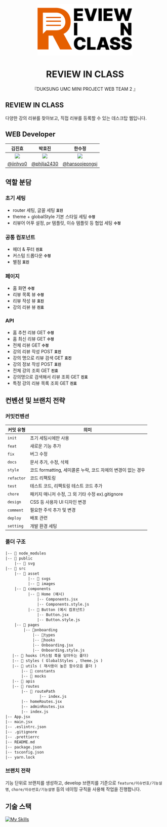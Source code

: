 <div align="center">
<img src="/public/reviewinREADME.png" width="300">

  # REVIEW IN CLASS

 『DUKSUNG UMC MINI PROJECT WEB TEAM 2 』
</div>

## REVIEW IN CLASS
다양한 강의 리뷰를 찾아보고, 직접 리뷰를 등록할 수 있는 데스크탑 웹입니다.
## WEB Developer
| <center>김진효</center>| <center>박효진</center>| <center>한수정</center>| 
| -------------------------------------------------------------------------------------------------- | ------------------------------------------------------------------------------------------------------- | ------------------------------------------------------------------------------------------------- | 
| <center> <img width="150px" src="https://avatars.githubusercontent.com/u/150879545?v=4" /></center> | <center><img width="150px" src="https://avatars.githubusercontent.com/u/139054208?v=4" /></center> | <center><img width="150px" src="https://avatars.githubusercontent.com/u/90364839?v=4" /></center> |
| [@jinhyo0](https://github.com/jinhyo0) | [@phjlia2430](https://github.com/phjlia2430)| [@hansoojeongsj](https://github.com/hansoojeongsj) |


## 역할 분담

### 초기 세팅
- router 세팅, 글꼴 세팅 **`효진`**
- theme + globalStyle 기본 스타일 세팅 **`수정`**
- 리뷰어 어푸 설정, pr 템플릿, 이슈 템플릿 등 협업 세팅 **`수정`**

### 공통 컴포넌트
- 헤더 & 푸터 **`진효`**
- 커스텀 드롭다운 **`수정`**
- 별점 **`효진`**

### 페이지
- 홈 화면 **`수정`**
- 리뷰 목록 뷰 **`수정`**
- 리뷰 작성 뷰 **`효진`**
- 강의 리뷰 뷰 **`진효`**

### API
- 홈 추천 리뷰 GET **`수정`**
- 홈 최신 리뷰 GET **`수정`**
- 전체 리뷰 GET **`수정`**
- 강의 리뷰 작성 POST **`효진`**
- 강의 명으로 리뷰 검색 GET **`효진`**
- 강의 정보 작성 POST **`효진`**
- 전체 강의 조회 GET **`진효`**
- 강의명으로 검색해서 리뷰 조회 GET **`진효`**
- 특정 강의 리뷰 목록 조회 GET **`진효`**

## 컨벤션 및 브랜치 전략

### 커밋컨벤션

| 커밋 유형  | 의미                                                                                  |
| ---------- | ------------------------------------------------------------------------------------- |
| `init`     | 초기 세팅시에만 사용                             |
| `feat`     | 새로운 기능 추가                             |
| `fix`      | 버그 수정                   |
| `docs`     | 문서 추가, 수정, 삭제                                                          |
| `style`    | 코드 formatting, 세미콜론 누락, 코드 자체의 변경이 없는 경우 |
| `refactor` | 코드 리팩토링       |
| `test`     | 테스트 코드, 리팩토링 테스트 코드 추가                                                |
| `chore`    | 패키지 매니저 수정, 그 외 기타 수정 ex).gitignore                    |
| `design`   | CSS 등 사용자 UI 디자인 변경                                                          |
| `comment`  | 필요한 주석 추가 및 변경                                                              |
| `deploy`   | 배포 관련 |
| `setting`   | 개발 환경 세팅                                                         |

### 폴더 구조

```plaintext
|-- 📁 node_modules
|-- 📁 public
    |-- 📁 svg
|-- 📁 src
    |-- 📁 asset
	      |-- 📁 svgs
	      |-- 📁 images
    |-- 📁 components
          |-- 📁 Home (예시)
              |-- Components.jsx
              |-- Components.style.js
          |-- 📁 Button (예시 컴포넌트)
              |-- Button.jsx
              |-- Button.style.js
    |-- 📁 pages
   	    |-- 📁onboarding
            |-- 📁types
            |-- 📁hooks
            |-- Onboarding.jsx
            |-- Onboarding.style.js
   |-- 📁 hooks (커스텀 훅을 담아두는 폴더)
   |-- 📁 styles ( GlobalStyles , theme.js )
   |-- 📁 utils ( 재사용이 높은 함수모음 폴더 )
       |-- 📁 constants
       |-- 📁 mocks
   |-- 📁 apis
   |-- 📁 routes
       |-- 📁 routePath
		       |-- index.js
       |-- homeRoutes.jsx
       |-- adminRoutes.jsx
       |-- index.js
|-- App.jsx
|-- main.jsx
|-- .eslintrc.json
|-- .gitignore
|-- .prettierrc
|-- README.md
|-- package.json
|-- tsconfig.json
|-- yarn.lock
```

### 브랜치 전략
기능 단위로 브랜치를 생성하고, develop 브랜치를 기준으로 `feature/이슈번호/기능설명`, `chore/이슈번호/기능설명` 등의 네이밍 규칙을 사용해 작업을 진행합니다.


## 기술 스택
[![My Skills](https://skillicons.dev/icons?i=html,css,react,js,styled-components)](https://skillicons.dev)
